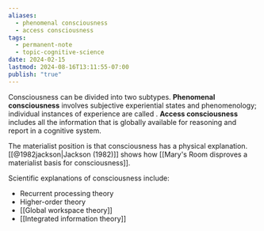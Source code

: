 ```yaml
---
aliases:
  - phenomenal consciousness
  - access consciousness
tags:
  - permanent-note
  - topic-cognitive-science
date: 2024-02-15
lastmod: 2024-08-16T13:11:55-07:00
publish: "true"
---
```

Consciousness can be divided into two subtypes. **Phenomenal consciousness** involves subjective experiential states and phenomenology; individual instances of experience are called . **Access consciousness** includes all the information that is globally available for reasoning and report in a cognitive system.

The materialist position is that consciousness has a physical explanation. [[@1982jackson|Jackson (1982)]] shows how [[Mary's Room disproves a materialist basis for consciousness]].

Scientific explanations of consciousness include:
- Recurrent processing theory
- Higher-order theory
- [[Global workspace theory]]
- [[Integrated information theory]]